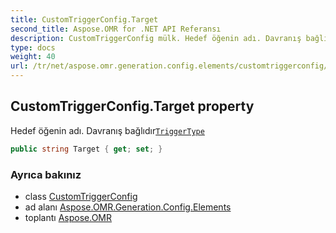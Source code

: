```yaml
---
title: CustomTriggerConfig.Target
second_title: Aspose.OMR for .NET API Referansı
description: CustomTriggerConfig mülk. Hedef öğenin adı. Davranış bağlıdırTriggerType
type: docs
weight: 40
url: /tr/net/aspose.omr.generation.config.elements/customtriggerconfig/target/
---
```

## CustomTriggerConfig.Target property

Hedef öğenin adı. Davranış bağlıdır[`TriggerType`](../triggertype/)

```csharp
public string Target { get; set; }
```

### Ayrıca bakınız

* class [CustomTriggerConfig](../)
* ad alanı [Aspose.OMR.Generation.Config.Elements](../../customtriggerconfig/)
* toplantı [Aspose.OMR](../../../)



